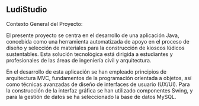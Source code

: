 ## LudiStudio

Contexto General del Proyecto:

El presente proyecto se centra en el desarrollo de una aplicación Java, concebida como una herramienta automatizada de apoyo en el proceso de diseño y selección de materiales para la construcción de kioscos lúdicos sustentables. Esta solución tecnológica está dirigida a estudiantes y profesionales de las áreas de ingeniería civil y arquitectura.

En el desarrollo de esta aplicación se han empleado principios de arquitectura MVC, fundamentos de la programación orientada a objetos, así como técnicas avanzadas de diseño de interfaces de usuario (UX/UI). Para la construcción de la interfaz gráfica se han utilizado componentes Swing, y para la gestión de datos se ha seleccionado la base de datos MySQL.
